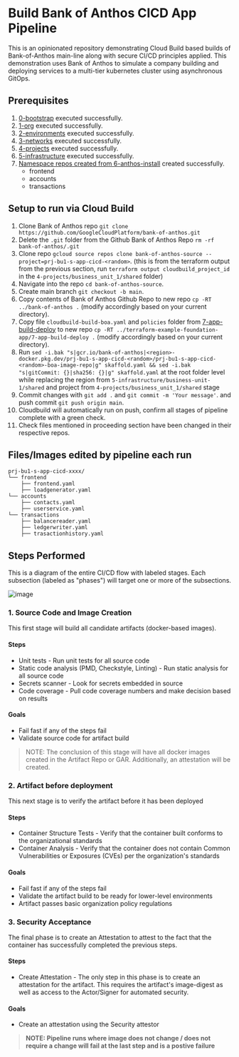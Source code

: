 # Build Bank of Anthos CICD App Pipeline

This is an opinionated repository demonstrating Cloud Build based builds of Bank-of-Anthos main-line along with secure CI/CD principles applied.
This demonstration uses Bank of Anthos to simulate a company building and deploying services to a multi-tier kubernetes cluster using asynchronous GitOps.

## Prerequisites

1. [0-bootstrap](https://github.com/terraform-google-modules/terraform-example-foundation/blob/master/0-bootstrap/README.md) executed successfully.
1. [1-org](https://github.com/terraform-google-modules/terraform-example-foundation/blob/master/1-org/README.md) executed successfully.
1. [2-environments](https://github.com/terraform-google-modules/terraform-example-foundation/blob/master/2-environments/README.md) executed successfully.
1. [3-networks](https://github.com/terraform-google-modules/terraform-example-foundation/blob/master/3-networks/README.md) executed successfully.
1. [4-projects](../app-foundation/4-projects/README.md) executed successfully.
1. [5-infrastructure](../5-infrastructure/README.md) executed successfully.
1. [Namespace repos created from 6-anthos-install](../6-anthos-install/README.md) created successfully.
   - frontend
   - accounts
   - transactions

## Setup to run via Cloud Build
1. Clone Bank of Anthos repo `git clone https://github.com/GoogleCloudPlatform/bank-of-anthos.git`
1. Delete the `.git` folder from the Github Bank of Anthos Repo `rm -rf bank-of-anthos/.git`
1. Clone repo `gcloud source repos clone bank-of-anthos-source --project=prj-bu1-s-app-cicd-<random>`. (this is from the terraform output from the previous section, run `terraform output cloudbuild_project_id` in the `4-projects/business_unit_1/shared` folder)
1. Navigate into the repo `cd bank-of-anthos-source`.
1. Create main branch `git checkout -b main`.
1. Copy contents of Bank of Anthos Github Repo to new repo `cp -RT ../bank-of-anthos .` (modify accordingly based on your current directory).
1. Copy file `cloudbuild-build-boa.yaml` and `policies` folder from [7-app-build-deploy](.) to new repo `cp -RT ../terraform-example-foundation-app/7-app-build-deploy .` (modify accordingly based on your current directory).
1. Run `sed -i.bak "s|gcr.io/bank-of-anthos|<region>-docker.pkg.dev/prj-bu1-s-app-cicd-<random>/prj-bu1-s-app-cicd-<random>-boa-image-repo|g" skaffold.yaml && sed -i.bak "s|gitCommit: {}|sha256: {}|g" skaffold.yaml` at the root folder level while replacing the region from `5-infrastructure/business-unit-1/shared` and project from `4-projects/business_unit_1/shared` stage
1. Commit changes with `git add .` and `git commit -m 'Your message'`. and push commit `git push origin main`.
1. Cloudbuild will automatically run on push, confirm all stages of pipeline complete with a green check.
1. Check files mentioned in proceeding section have been changed in their respective repos.

## Files/Images edited by pipeline each run
```
prj-bu1-s-app-cicd-xxxx/
└── frontend
    ├── frontend.yaml
    ├── loadgenerator.yaml
└── accounts
    ├── contacts.yaml
    ├── userservice.yaml
└── transactions
    ├── balancereader.yaml
    ├── ledgerwriter.yaml
    ├── trasactionhistory.yaml
```

## Steps Performed

This is a diagram of the entire CI/CD flow with labeled stages. Each subsection (labeled as "phases") will target one or more of the subsections.

![image](https://user-images.githubusercontent.com/63249609/114470166-109bda00-9bb4-11eb-9997-204efbabbdc8.png)

### 1. Source Code and Image Creation
This first stage will build all candidate artifacts (docker-based images).

#### Steps
* Unit tests - Run unit tests for all source code
* Static code analysis (PMD, Checkstyle, Linting) - Run static analysis for all source code
* Secrets scanner - Look for secrets embedded in source
* Code coverage - Pull code coverage numbers and make decision based on results

#### Goals
* Fail fast if any of the steps fail
* Validate source code for artifact build

> NOTE: The conclusion of this stage will have all docker images created in the Artifact Repo or GAR. Additionally, an attestation will be created.

### 2. Artifact before deployment
This next stage is to verify the artifact before it has been deployed

#### Steps
* Container Structure Tests - Verify that the container built conforms to the organizational standards
* Container Analysis - Verify that the container does not contain Common Vulnerabilities or Exposures (CVEs) per the organization's standards

#### Goals
* Fail fast if any of the steps fail
* Validate the artifact build to be ready for lower-level environments
* Artifact passes basic organization policy regulations

### 3. Security Acceptance
The final phase is to create an Attestation to attest to the fact that the container has successfully completed the previous steps.

#### Steps
* Create Attestation - The only step in this phase is to create an attestation for the artifact. This requires the artifact's image-digest as well as access to the Actor/Signer for automated security.

#### Goals
* Create an attestation using the Security attestor

> **NOTE: Pipeline runs where image does not change / does not require a change will fail at the last step and is a postive failure**
